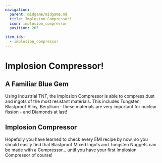 ```yaml
---
navigation:
  parent: midgame/midgame.md
  title: Implosion Compressor!
  icon: implosion_compressor
  position: 205

item_ids:
  - implosion_compressor
---
```


# Implosion Compressor!

## A Familiar Blue Gem

<ItemGrid>
  <ItemIcon id="minecraft:diamond" />
</ItemGrid>

Using Industrial TNT, the Implosion Compressor is able to compress dust and ingots of the most resistant materials. This includes Tungsten, Blastproof Alloy, Beryllium - these materials are very important for nuclear fission - and Diamonds at last!

## Implosion Compressor

<Recipe id="modern_industrialization:electric_age/machine/implosion_compressor_asbl" />

Hopefully you have learned to check every EMI recipe by now, so you should easily find that Blastproof Mixed Ingots and Tungsten Nuggets can be made with a Compressor... until you have your first Implosion Compressor of course!
